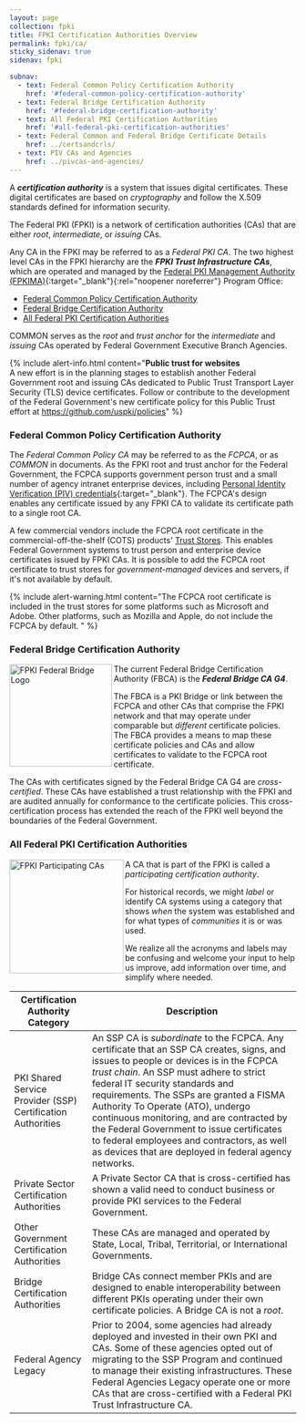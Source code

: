 ```yaml
---
layout: page
collection: fpki
title: FPKI Certification Authorities Overview
permalink: fpki/ca/
sticky_sidenav: true
sidenav: fpki

subnav:
  - text: Federal Common Policy Certification Authority
    href: '#federal-common-policy-certification-authority'
  - text: Federal Bridge Certification Authority
    href: '#federal-bridge-certification-authority'
  - text: All Federal PKI Certification Authorities
    href: '#all-federal-pki-certification-authorities'
  - text: Federal Common and Federal Bridge Certificate Details
    href: ../certsandcrls/
  - text: PIV CAs and Agencies
    href: ../pivcas-and-agencies/
---
```


A **_certification authority_** is a system that issues digital certificates. These digital certificates are based on _cryptography_ and follow the X.509 standards defined for information security.

The Federal PKI (FPKI) is a network of certification authorities (CAs) that are either _root_, _intermediate_, or _issuing_ CAs.

Any CA in the FPKI may be referred to as a _Federal PKI CA_. The two highest level CAs in the FPKI hierarchy are the **_FPKI Trust Infrastructure CAs_**, which are operated and managed by the [Federal PKI Management Authority (FPKIMA)](https://www.idmanagement.gov/governance/ficam/#federal-public-key-infrastructure-management-authority){:target="_blank"}{:rel="noopener noreferrer"} Program Office:

- [Federal Common Policy Certification Authority](#federal-common-policy-certification-authority)
- [Federal Bridge Certification Authority](#federal-bridge-certification-authority)
- [All Federal PKI Certification Authorities](#all-federal-pki-certification-authorities)

COMMON serves as the _root_ and _trust anchor_ for the _intermediate_ and _issuing_ CAs operated by Federal Government Executive Branch Agencies.

{% include alert-info.html content="<strong>Public trust for websites</strong><br>A new effort is in the planning stages to establish another Federal Government root and issuing CAs dedicated to Public Trust Transport Layer Security (TLS) device certificates. Follow or contribute to the development of the Federal Government's new certificate policy for this Public Trust effort at https://github.com/uspki/policies" %}

### Federal Common Policy Certification Authority

The _Federal Common Policy CA_ may be referred to as the _FCPCA_, or as _COMMON_ in documents. As the FPKI root and trust anchor for the Federal Government, the FCPCA supports government person trust and a small number of agency intranet enterprise devices, including [Personal Identity Verification (PIV) credentials](../../piv#what-is-piv){:target="_blank"}. The FCPCA's design enables any certificate issued by any FPKI CA to validate its certificate path to a single root CA.

A few commercial vendors include the FCPCA root certificate in the commercial-off-the-shelf (COTS) products' [Trust Stores](../trust-stores/). This enables Federal Government systems to trust person and enterprise device certificates issued by FPKI CAs. It is possible to add the FCPCA root certificate to trust stores for _government-managed_ devices and servers, if it's not available by default.

{% include alert-warning.html content="The FCPCA root certificate is included in the trust stores for some platforms such as Microsoft and Adobe. Other platforms, such as Mozilla and Apple, do not include the FCPCA by default. " %}

### Federal Bridge Certification Authority

<a href="../../assets/fpki/intro_fbca-logo.png" target="_blank" rel="noopener noreferrer"><img src="../../assets/fpki/intro_fbca-logo.png" width="180" align="left" alt="FPKI Federal Bridge Logo"></a>

The current Federal Bridge Certification Authority (FBCA) is the _**Federal Bridge CA G4**_.

The FBCA is a PKI Bridge or link between the FCPCA and other CAs that comprise the FPKI network and that may operate under comparable but _different_ certificate policies. The FBCA provides a means to map these certificate policies and CAs and allow certificates to validate to the FCPCA root certificate.
  
The CAs with certificates signed by the Federal Bridge CA G4 are _cross-certified_. These CAs have established a trust relationship with the FPKI and are audited annually for conformance to the certificate policies. This cross-certification process has extended the reach of the FPKI well beyond the boundaries of the Federal Government.

### All Federal PKI Certification Authorities

<a href="../../assets/fpki/intro_participatingCAsV3.png" target="_blank" rel="noopener noreferrer"><img src="../../assets/fpki/intro_participatingCAsV3.png" width="200" align="left" alt="FPKI Participating CAs"></a>

A CA that is part of the FPKI is called a _participating certification authority_. 

For historical records, we might _label_ or identify CA systems using a category that shows _when_ the system was established and for what types of _communities_ it is or was used. 

We realize all the acronyms and labels may be confusing and welcome your input to help us improve, add information over time, and simplify where needed. 


|**Certification Authority Category**|**Description**|
|-----------|---------------|
| PKI Shared Service Provider (SSP) Certification Authorities | An SSP CA is *subordinate* to the FCPCA.  Any certificate that an SSP CA creates, signs, and issues to people or devices is in the FCPCA _trust chain_. An SSP must adhere to strict federal IT security standards and requirements.  The SSPs are granted a FISMA Authority To Operate (ATO), undergo continuous monitoring, and are contracted by the Federal Government to issue certificates to federal employees and contractors, as well as devices that are deployed in federal agency networks. |
| Private Sector Certification Authorities | A Private Sector CA that is cross-certified has shown a valid need to conduct business or provide PKI services to the Federal Government. |
| Other Government Certification Authorities | These CAs are managed and operated by State, Local, Tribal, Territorial, or International Governments. |
| Bridge Certification Authorities | Bridge CAs connect member PKIs and are designed to enable interoperability between different PKIs operating under their own certificate policies. A Bridge CA is not a _root_. |
| Federal Agency Legacy | Prior to 2004, some agencies had already deployed and invested in their own PKI and CAs. Some of these agencies opted out of migrating to the SSP Program and continued to manage their existing infrastructures. These Federal Agencies Legacy operate one or more CAs that are cross-certified with a Federal PKI Trust Infrastructure CA.|
